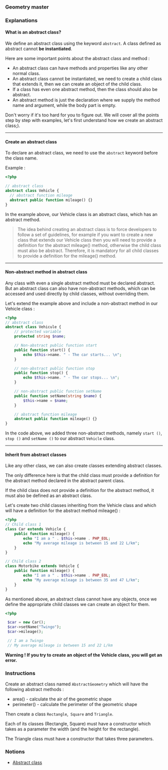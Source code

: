 ### Geometry master

### Explanations

#### What is an abstract class?

We define an abstract class using the keyword `abstract`. A class defined as abstract cannot **be instantiated**.

Here are some important points about the abstract class and method :

- An abstract class can have methods and properties like any other normal class.
- An abstract class cannot be instantiated, we need to create a child class that extends it, then we can create an object of the child class.
- If a class has even one abstract method, then the class should also be abstract.
- An abstract method is just the declaration where we supply the method name and argument, while the body part is empty.

Don't worry if it's too hard for you to figure out. We will cover all the points step by step with examples, let's first understand how we create an abstract class;).

---

#### Create an abstract class

To declare an abstract class, we need to use the `abstract` keyword before the class name.

Example :

```php
<?php

// abstract class
abstract class Vehicle {
  // abstract function mileage
  abstract public function mileage() {}
}
```

In the example above, our Vehicle class is an abstract class, which has an abstract method.

> The idea behind creating an abstract class is to force developers to follow a set of guidelines, for example if you want to create a new class that extends our Vehicle class then you will need to provide a definition for the abstract mileage() method, otherwise the child class must also be abstract.
> Therefore, it is mandatory for all child classes to provide a definition for the mileage() method.

---

#### Non-abstract method in abstract class

Any class with even a single abstract method must be declared abstract. But an abstract class can also have non-abstract methods, which can be accessed and used directly by child classes, without overriding them.

Let's extend the example above and include a non-abstract method in our Vehicle class :

```php
<?php
// abstract class
abstract class Vehicule {
    // protected variable
    protected string $name;

    // Non-abstract public function start
    public function start() {
        echo $this->name. " - The car starts... \n";
    }

    // non-abstract public function stop
    public function stop() {
        echo $this->name. " - The car stops... \n";
    }

    // non-abstract public function setName
    public function setName(string $name) {
        $this->name = $name;
    }

    // abstract function mileage
    abstract public function mileage() {}
}
```

In the code above, we added three non-abstract methods, namely `start ()`, `stop ()` and `setName ()` to our abstract `Vehicle` class.

---

#### Inherit from abstract classes

Like any other class, we can also create classes extending abstract classes.

The only difference here is that the child class must provide a definition for the abstract method declared in the abstract parent class.

If the child class does not provide a definition for the abstract method, it must also be defined as an abstract class.

Let's create two child classes inheriting from the Vehicle class and which will have a definition for the abstract method mileage() :

```php
<?php
// Child class 1
class Car extends Vehicle {
    public function mileage() {
        echo "I am a " . $this->name . PHP_EOL;
        echo "My average mileage is between 15 and 22 L/km";
    }
}

// Child class 2
class Motorbike extends Vehicle {
    public function mileage() {
        echo "I am a " . $this->name . PHP_EOL;
        echo "My average mileage is between 35 and 47 L/km";
    }
}
```

As mentioned above, an abstract class cannot have any objects, once we define the appropriate child classes we can create an object for them.

```php
<?php

 $car = new Car();
 $car->setName("Twingo");
 $car->mileage();

 // I am a Twingo
 // My average mileage is between 15 and 22 L/km
```

**Warning ! If you try to create an object of the Vehicle class, you will get an error.**

### Instructions

Create an abstract class named `AbstractGeometry` which will have the following abstract methods :

- area() - calculate the air of the geometric shape
- perimeter() - calculate the perimeter of the geometric shape

Then create a class `Rectangle`,` Square` and `Triangle`.

Each of its classes (Rectangle, Square) must have a constructor which takes as a parameter the width (and the height for the rectangle).

The Triangle class must have a constructor that takes three parameters.

### Notions

- [Abstract class](https://www.php.net/manual/fr/language.oop5.abstract.php)
